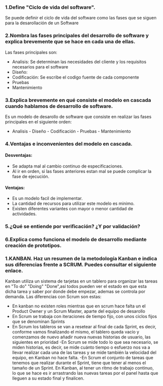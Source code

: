  ### 1.Define "Ciclo de vida del software".
Se puede definir el ciclo de vida del software como las fases que se siguen para la desarollación de un Software


 ### 2.Nombra las fases principales del desarrollo de software y explica brevemente que se hace en cada una de ellas.
Las fases principales son:
- Analisis: Se determinan las necesidades del cliente y los requisitos necesarios para el software
- Diseño: 
- Codificación: Se escribe el codigo fuente de cada componente
- Pruebas
- Mantenimiento


 ### 3.Explica brevemente en qué consiste el modelo en cascada cuando hablamos de desarrollo de software.
 Es un modelo de desarollo de software que consiste en realizar las fases principales en el siguiente orden:
 - Analisis - Diseño - Codificación - Pruebas - Mantenimiento


 ### 4.Ventajas e inconvenientes del modelo en cascada.
 #### Desventajas:
 - Se adapta mal al cambio continuo de especificaciones.
 - Al ir en orden, si las fases anteriores estan mal se puede complicar la fase de ejecución.
 
 #### Ventajas:
 - Es un modelo facil de implementar.
 - La cantidad de recursos para utilizar este modelo es minimo.
 - Existen diferentes variantes con mayor o menor cantidad de actividades.


 ### 5.¿Qué se entiende por verificación? ¿Y por validación?
 

 ### 6.Explica como funciona el modelo de desarrollo mediante creación de prototipos.
 
 
 ### 1.KANBAN. Haz un resumen de la metodología Kanban e indica sus diferencias frente a SCRUM. Puedes consultar el siguiente enlace.
  Kanban utiliza un sistema de tarjetas en un tablero para organizar las tareas en "To do" "Doing" "Done",así todos pueden ver el estado en que esta dicha   tarea y saber por donde debe empezar, ademas se controla por demanda. Las diferencias con Scrum son estas:
  - En kanban no existen roles mientras que en scrum hace falta un el Product Owner y un Scrum Master, aparte del equipo de desarollo
  - En Scrum se trabaja con iteraciones de tiempo fijo, con unos ciclos fijos que se denominan Sprints
  - En Scrum los tableros se van a resetear al final de cada Sprint, es decir, conforme vamos finalizando el mismo, el tablero queda vacío y comenzamos de
nuevo añadir nueva nuevas historias de usuario, las siguientes en prioridad
  -En Scrum se mide todo lo que sea necesario, se miden historias, es decir, se mide cuánto tiempo o esfuerzo nos va a llevar realizar cada una de las     tareas y se mide también la velocidad del equipo, en Kanban no hace falta.
  -En Scrum el conjunto de tareas que tenemos que realizar durante el Sprint, tiene que tener al menos el tamaño de un Sprint. En Kanban, al tener un ritmo de trabajo continuo, lo que se hace es ir arrastrando las nuevas tareas por el panel hasta que lleguen a su estado final y finalicen.
  

